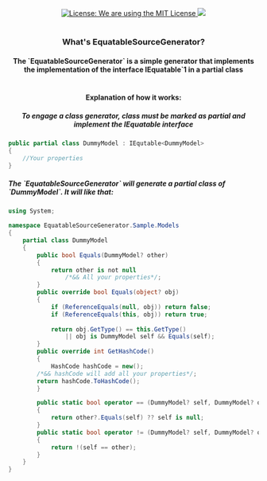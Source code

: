 <div>
     <p align="center">
          <a href="LICENSE.md">
               <img src="https://img.shields.io/badge/license-MIT-success.svg?style=for-the-badge&logo=appveyor" 
                    alt="License: We are using the MIT License"  />
          </a> 
          <a href="../../../">
               <img src="https://img.shields.io/badge/Author-Zodt-success.svg?style=for-the-badge&logo=appveyor"  />
          </a>
     </p>
     <h1> </h1>
     <h3 align="center">
          What's EquatableSourceGenerator?
     </h3>
</div>
<div>
     <h4 align="center">
          The `EquatableSourceGenerator` is a simple generator that implements the implementation of the interface IEquatable`1 in a partial class
     </h4>
</div>
<h1> </h1>
<div>
<h4 align="center">
    Explanation of how it works:
</h4>
<h5 align="center">
    To engage a class generator, class must be marked as partial and implement the IEquatable interface
</h5>

```csharp
public partial class DummyModel : IEqutable<DummyModel>
{
    //Your properties
}
```
<h5>
    The `EquatableSourceGenerator` will generate a partial class of `DummyModel`. It will like that:
</h5>

```csharp
using System;

namespace EquatableSourceGenerator.Sample.Models
{
    partial class DummyModel
    {
        public bool Equals(DummyModel? other)
        {
            return other is not null 
                /*&& All your properties*/;
        }
        public override bool Equals(object? obj)
        {
            if (ReferenceEquals(null, obj)) return false;
            if (ReferenceEquals(this, obj)) return true;
            
            return obj.GetType() == this.GetType() 
                || obj is DummyModel self && Equals(self);
        }
        public override int GetHashCode()
        {
            HashCode hashCode = new();
	    /*&& hashCode will add all your properties*/;
	    return hashCode.ToHashCode();
        }

        public static bool operator == (DummyModel? self, DummyModel? other)
        {
            return other?.Equals(self) ?? self is null;
        }
        public static bool operator != (DummyModel? self, DummyModel? other)
        {
            return !(self == other);
        }
    }
}
```
</div>

